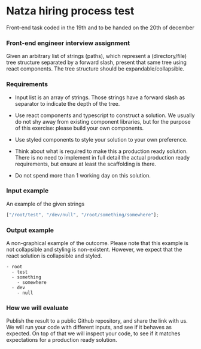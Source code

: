 # Natza hiring process test

Front-end task coded in the 19th and to be handed on the 20th of december

### Front-end engineer interview assignment

Given an arbitrary list of strings (paths), which represent a (directory/file) tree structure separated by a forward slash, present that same tree
using react components. The tree structure should be expandable/collapsible.

### Requirements

- Input list is an array of strings. Those strings have a forward slash as separator to indicate the depth of the tree.

- Use react components and typescript to construct a solution. We usually do not shy away from existing component libraries, but for the purpose of this exercise: please build your own components.

- Use styled components to style your solution to your own preference.

- Think about what is required to make this a production ready solution. There is no need to implement in full detail the actual production ready requirements, but ensure at least the scaffolding is there.

- Do not spend more than 1 working day on this solution.

### Input example

An example of the given strings

```javascript
["/root/test", "/dev/null", "/root/something/somewhere"];
```

### Output example

A non-graphical example of the outcome.
Please note that this example is not collapsible and styling is non-existent. However, we expect that the react solution is collapsible and styled.

```
- root
  - test
  - something
    - somewhere
  - dev
    - null
```

### How we will evaluate

Publish the result to a public Github repository, and share the link with us.
We will run your code with different inputs, and see if it behaves as expected.
On top of that we will inspect your code, to see if it matches expectations for a production ready solution.
